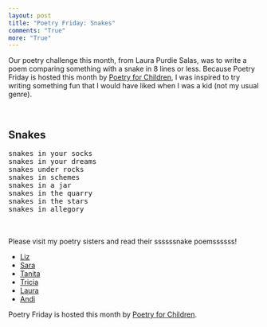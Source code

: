 ```yaml
---
layout: post
title: "Poetry Friday: Snakes"
comments: "True"
more: "True"
---
```


Our poetry challenge this month, from Laura Purdie Salas, was to write a poem comparing something with a snake in 8 lines or less. Because Poetry Friday is hosted this month by [Poetry for Children](http://poetryforchildren.blogspot.com/), I was inspired to try writing something fun that I would have liked when I was a kid (not my usual genre).

<!--more-->

<br>
<h2>Snakes</h2>
<pre class="poem">
snakes in your socks
snakes in your dreams
snakes under rocks
snakes in schemes
snakes in a jar
snakes in the quarry
snakes in the stars
snakes in allegory
</pre>
<br><br>
Please visit my poetry sisters and read their ssssssnake poemssssss!

* [Liz](https://lizgartonscanlon.com/2019/09/poetry-project-september-2019/)
* [Sara](https://saralewisholmes.blogspot.com/2019/09/poetry-friday-snakes-in-eight-lines-or.html)
* [Tanita](http://tanitasdavis.com/wp/?p=9720)
* [Tricia](https://missrumphiuseffect.blogspot.com/2019/09/poetry-sisters-get-herpetological.html)
* [Laura](https://laurasalas.com/poems-for-teachers/snake-on-a-cake-poetry-princesses-poetry-friday/)
* [Andi](https://awrungsponge.blogspot.com/2019/09/snake-poem.html)


Poetry Friday is hosted this month by [Poetry for Children](http://poetryforchildren.blogspot.com/).
